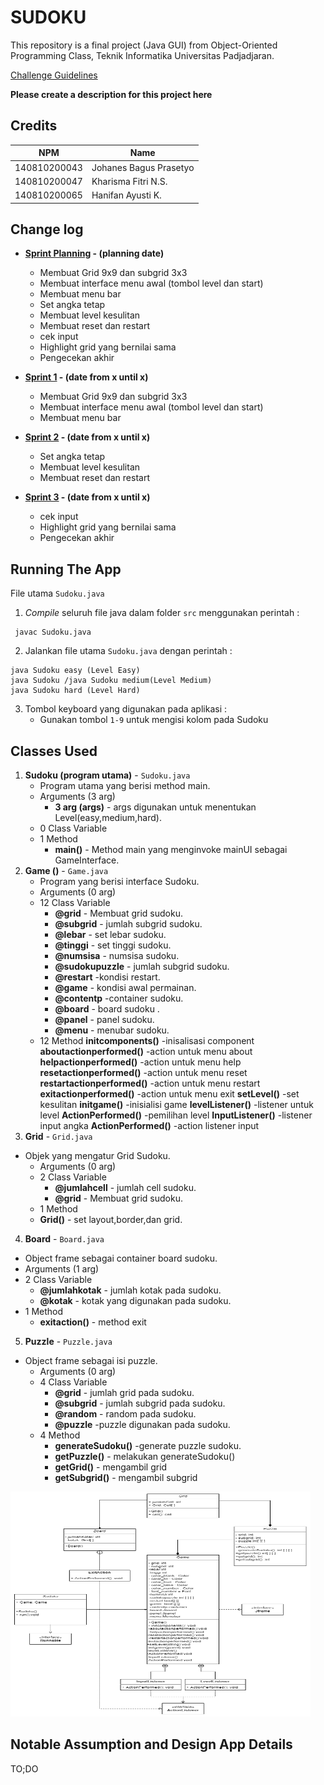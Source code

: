 # SUDOKU

This repository is a final project (Java GUI) from Object-Oriented Programming Class, Teknik Informatika Universitas Padjadjaran. 

[Challenge Guidelines](challenge-guideline.md)

**Please create a description for this project here**

## Credits
| NPM           | Name                    |
| ------------- |-------------------------|
| 140810200043  | Johanes Bagus Prasetyo  |
| 140810200047  | Kharisma Fitri N.S.     |
| 140810200065  | Hanifan Ayusti K.       |

## Change log
- **[Sprint Planning](changelog/sprint-planning.md) - (planning date)** 
   - Membuat Grid 9x9 dan subgrid 3x3
   - Membuat interface menu awal (tombol level dan start)
   - Membuat menu bar
   - Set angka tetap
   - Membuat level kesulitan
   - Membuat reset dan restart
   - cek input
   - Highlight grid yang bernilai sama
   - Pengecekan akhir

- **[Sprint 1](changelog/sprint-1.md) - (date from x until x)** 
   - Membuat Grid 9x9 dan subgrid 3x3
   - Membuat interface menu awal (tombol level dan start)
   - Membuat menu bar

- **[Sprint 2](changelog/sprint-2.md) - (date from x until x)** 
   - Set angka tetap
   - Membuat level kesulitan
   - Membuat reset dan restart
   
- **[Sprint 3](changelog/sprint-3.md) - (date from x until x)** 
   - cek input
   - Highlight grid yang bernilai sama
   - Pengecekan akhir

## Running The App

File utama `Sudoku.java` 

1. *Compile* seluruh file java dalam folder `src` menggunakan perintah :

``` 
 javac Sudoku.java 
 ``` 

2. Jalankan file utama `Sudoku.java` dengan perintah :

 ``` 
 java Sudoku easy (Level Easy)
 java Sudoku /java Sudoku medium(Level Medium)
 java Sudoku hard (Level Hard)
 ``` 

3. Tombol keyboard yang digunakan pada aplikasi :
   - Gunakan tombol `1-9` untuk mengisi kolom pada Sudoku


## Classes Used

1. **Sudoku (program utama)** -
`Sudoku.java` 
   - Program utama yang berisi method main.
   - Arguments (3 arg)
      - **3 arg (args)** - args  digunakan untuk menentukan Level(easy,medium,hard).
   - 0 Class Variable
   - 1 Method
      - **main()** - Method main yang menginvoke mainUI sebagai GameInterface.
2. **Game ()** -
`Game.java` 
   - Program  yang berisi interface Sudoku.
   - Arguments (0 arg)
   - 12 Class Variable
      - **@grid** - Membuat grid sudoku.
      - **@subgrid** - jumlah subgrid sudoku.
       - **@lebar** - set lebar sudoku.
      - **@tinggi** - set tinggi sudoku.
       - **@numsisa** - numsisa sudoku.
      - **@sudokupuzzle** - jumlah subgrid sudoku.
       - **@restart** -kondisi restart.
      - **@game** - kondisi awal permainan.
      - **@contentp** -container sudoku.
      - **@board** - board sudoku .
      - **@panel** - panel  sudoku.
      - **@menu** - menubar sudoku.
   - 12 Method
      **initcomponents()** -inisalisasi component
      **aboutactionperformed()** -action untuk menu about
      **helpactionperformed()** -action untuk menu help
      **resetactionperformed()** -action untuk menu reset
      **restartactionperformed()** -action untuk menu restart
      **exitactionperformed()** -action untuk menu exit
      **setLevel()** -set kesulitan
      **initgame()** -inisialisi game
      **levelListener()** -listener untuk level
      **ActionPerformed()** -pemilihan level
      **InputListener()** -listener input angka
      **ActionPerformed()** -action listener input
3. **Grid** - 
`Grid.java` 
- Objek yang mengatur Grid Sudoku.
   - Arguments (0 arg)
   - 2 Class Variable
      - **@jumlahcell** - jumlah cell sudoku.
      - **@grid** - Membuat grid sudoku.
   - 1 Method
    - **Grid()** - set layout,border,dan grid.
 4. **Board** -
`Board.java`
   - Object frame sebagai container board sudoku.
   - Arguments (1 arg)
   - 2 Class Variable
      - **@jumlahkotak** - jumlah kotak pada sudoku.
      - **@kotak** - kotak yang digunakan pada sudoku. 
   - 1 Method
      - **exitaction()** - method exit
 5. **Puzzle** -
`Puzzle.java`
- Object frame sebagai isi puzzle.
   - Arguments (0 arg)
   - 4 Class Variable
      - **@grid** - jumlah grid pada sudoku.
      - **@subgrid** - jumlah subgrid pada sudoku.
      - **@random** - random  pada sudoku.
      - **@puzzle** -puzzle digunakan pada sudoku.    
   - 4 Method
      - **generateSudoku()** -generate puzzle sudoku.
      - **getPuzzle()** - melakukan generateSudoku()
      - **getGrid()** - mengambil grid
      - **getSubgrid()** - mengambil subgrid




<img src="UML.png" width="480" height="360">

## Notable Assumption and Design App Details

TO;DO